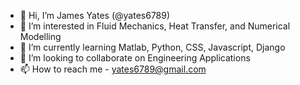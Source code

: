 - 👋 Hi, I’m James Yates (@yates6789)
- 👀 I’m interested in Fluid Mechanics, Heat Transfer, and Numerical Modelling 
- 🌱 I’m currently learning Matlab, Python, CSS, Javascript, Django
- 💞️ I’m looking to collaborate on Engineering Applications
- 📫 How to reach me - yates6789@gmail.com

<!---
yates6789/yates6789 is a ✨ special ✨ repository because its `README.md` (this file) appears on your GitHub profile.
You can click the Preview link to take a look at your changes.
--->
